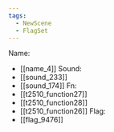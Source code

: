 ```yaml
---
tags:
  - NewScene
  - FlagSet
---
```

Name:
- [[name_4]]
Sound:
- [[sound_233]]
- [[sound_174]]
Fn:
- [[t2510_function27]]
- [[t2510_function28]]
- [[t2510_function26]]
Flag:
- [[flag_9476]]
